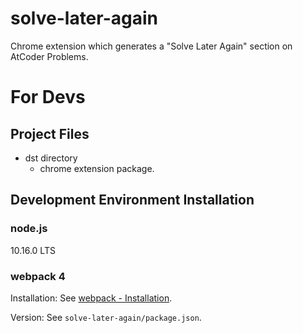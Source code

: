 # solve-later-again
Chrome extension which generates a "Solve Later Again" section on AtCoder Problems.


# For Devs
## Project Files
* dst directory
  - chrome extension package.

## Development Environment Installation
### node.js
10.16.0 LTS

### webpack 4
Installation: See [webpack - Installation](https://webpack.js.org/guides/installation/).

Version: See `solve-later-again/package.json`.
